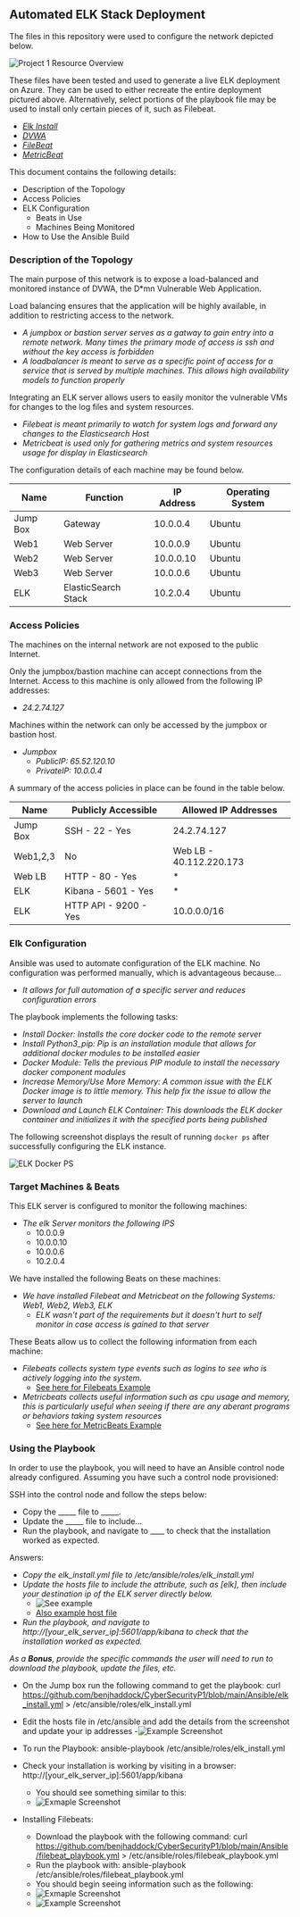 ## Automated ELK Stack Deployment

The files in this repository were used to configure the network depicted below.

![Project 1 Resource Overview](Diagrams/AzureNetwork.png)

These files have been tested and used to generate a live ELK deployment on Azure. They can be used to either recreate the entire deployment pictured above. Alternatively, select portions of the playbook file may be used to install only certain pieces of it, such as Filebeat.

  - _[Elk Install](Ansible/elk_install.yml)_
  - _[DVWA](Ansible/dvwa_playbook.yml)_
  - _[FileBeat](Ansible/filebeat_playbook.yml)_
  - _[MetricBeat](Ansible/metric_playbook.yml)_

This document contains the following details:
- Description of the Topology
- Access Policies
- ELK Configuration
  - Beats in Use
  - Machines Being Monitored
- How to Use the Ansible Build


### Description of the Topology

The main purpose of this network is to expose a load-balanced and monitored instance of DVWA, the D*mn Vulnerable Web Application.

Load balancing ensures that the application will be highly available, in addition to restricting access to the network.
- _A jumpbox or bastion server serves as a gatway to gain entry into a remote network. Many times the primary mode of access is ssh and without the key access is forbidden_
- _A loadbalancer is meant to serve as a specific point of access for a service that is served by multiple machines.  This allows high availability models to function properly_

Integrating an ELK server allows users to easily monitor the vulnerable VMs for changes to the log files and system resources.
- _Filebeat is meant primarily to watch for system logs and forward any changes to the Elasticsearch Host_
- _Metricbeat is used only for gathering metrics and system resources usage for display in Elasticsearch_

The configuration details of each machine may be found below.

| Name     | Function            | IP Address | Operating System |
|----------|---------------------|------------|------------------|
| Jump Box | Gateway             | 10.0.0.4   | Ubuntu           |
| Web1     | Web Server          | 10.0.0.9   | Ubuntu           |
| Web2     | Web Server          | 10.0.0.10  | Ubuntu           |
| Web3     | Web Server          | 10.0.0.6   | Ubuntu           |
| ELK      | ElasticSearch Stack | 10.2.0.4   | Ubuntu           |

### Access Policies

The machines on the internal network are not exposed to the public Internet.

Only the jumpbox/bastion machine can accept connections from the Internet. Access to this machine is only allowed from the following IP addresses:
- _24.2.74.127_

Machines within the network can only be accessed by the jumpbox or bastion host.
- _Jumpbox_
  - _PublicIP: 65.52.120.10_
  - _PrivateIP: 10.0.0.4_

A summary of the access policies in place can be found in the table below.

| Name     | Publicly Accessible | Allowed IP Addresses      |
|----------|---------------------|---------------------------|
| Jump Box | SSH - 22 - Yes        | 24.2.74.127             |
| Web1,2,3 | No                    | Web LB - 40.112.220.173 |
| Web LB   | HTTP - 80 - Yes       | *                       |
| ELK      | Kibana - 5601 - Yes   | *                       |
| ELK      | HTTP API - 9200 - Yes | 10.0.0.0/16             |


### Elk Configuration

Ansible was used to automate configuration of the ELK machine. No configuration was performed manually, which is advantageous because...
- _It allows for full automation of a specific server and reduces configuration errors_

The playbook implements the following tasks:
- _Install Docker: Installs the core docker code to the remote server_
- _Install Python3_pip: Pip is an installation module that allows for additional docker modules to be installed easier_
- _Docker Module: Tells the previous PIP module to install the necessary docker component modules_
- _Increase Memory/Use More Memory: A common issue with the ELK Docker image is to little memory.  This help fix the issue to allow the server to launch_
- _Download and Launch ELK Container: This downloads the ELK docker container and initializes it with the specified ports being published_

The following screenshot displays the result of running `docker ps` after successfully configuring the ELK instance.

![ELK Docker PS](Images/elkdockerps.png)

### Target Machines & Beats
This ELK server is configured to monitor the following machines:
- _The elk Server monitors the following IPS_
  - 10.0.0.9
  - 10.0.0.10
  - 10.0.0.6
  - 10.2.0.4

We have installed the following Beats on these machines:
- _We have installed Filebeat and Metricbeat on the following Systems: Web1, Web2, Web3, ELK_
  - _ELK wasn't part of the requirements but it doesn't hurt to self monitor in case access is gained to that server_

These Beats allow us to collect the following information from each machine:
- _Filebeats collects system type events such as logins to see who is actively logging into the system._
  - [See here for Filebeats Example](Images/filebeats_logs.png)
- _Metricbeats collects useful information such as cpu usage and memory, this is particularly useful when seeing if there are any aberant programs or behaviors taking system resources_
  - [See here for MetricBeats Example](Images/metricbeats_example.png)

### Using the Playbook
In order to use the playbook, you will need to have an Ansible control node already configured. Assuming you have such a control node provisioned:

SSH into the control node and follow the steps below:
- Copy the _____ file to _____.
- Update the _____ file to include...
- Run the playbook, and navigate to ____ to check that the installation worked as expected.

Answers:
- _Copy the elk_install.yml file to /etc/ansible/roles/elk_install.yml_
- _Update the hosts file to include the attribute, such as [elk], then include your destination ip of the ELK server directly below._
  - ![See example](Images/ansible_host_example.png)
  - [Also example host file](Ansible/hosts.txt)
- _Run the playbook, and navigate to http://[your_elk_server_ip]:5601/app/kibana to check that the installation worked as expected._

_As a **Bonus**, provide the specific commands the user will need to run to download the playbook, update the files, etc._
- On the Jump box run the following command to get the playbook: curl https://github.com/benjhaddock/CyberSecurityP1/blob/main/Ansible/elk_install.yml > /etc/ansible/roles/elk_install.yml
- Edit the hosts file in /etc/ansible and add the details from the screenshot and update your ip addresses
  -![Example Screenshot](Images/ansible_host_example.png)
- To run the Playbook: ansible-playbook /etc/ansible/roles/elk_install.yml
- Check your installation is working by visiting in a browser: http://[your_elk_server_ip]:5601/app/kibana
  - You should see something similar to this:
  - ![Exmaple Screenshot](Images/kibanaworking.png)

- Installing Filebeats:
  - Download the playbook with the following command: curl https://github.com/benjhaddock/CyberSecurityP1/blob/main/Ansible/filebeat_playbook.yml > /etc/ansible/roles/filebeak_playbook.yml
  - Run the playbook with: ansible-playbook /etc/ansible/roles/filebeat_playbook.yml
  - You should begin seeing information such as the following:
  - ![Exmaple Screenshot](Images/filebeatworking.png)
  - ![Example Screenshot](Images/filebeats_logs.png)
